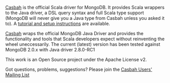 [Casbah](http://github.com/mongodb/casbah "Casbah") is the official Scala driver for MongoDB.  It provides Scala wrappers to the Java driver, a DSL query syntax and full Scala type support (MongoDB will never give you a Java type from Casbah unless you asked it to).  A [tutorial and setup instructions](http://api.mongodb.org/scala/casbah/) are available.

[Casbah](http://github.com/mongodb/casbah "Casbah") wraps the official MongoDB Java Driver and provides the functionality and tools that Scala developers expect without reinventing the wheel uneccessarily. The current (latest) version has been tested against MongoDB 2.0.x with Java driver 2.8.0-RC1

This work is an Open Source project under the Apache License v2.

Got questions, problems, suggestions? Please join the [Casbah Users' Mailing List](http://groups.google.com/group/mongodb-casbah-users)
